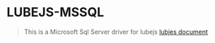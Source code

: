 # LUBEJS-MSSQL

> This is a Microsoft Sql Server driver for lubejs
> [lubjes document](https://github.com/jovercao/lubejs)

